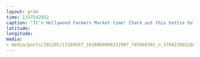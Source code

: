 ```yaml
---
layout: gram
time: 1337542952
caption: "It's Hollywood Farmers Market time! Check out this hottie holding a HUGE Daikon Radish. Yowza!"
latitude: 
longitude: 
media:
- media/posts/201205/11189567_1638969696332907_785668391_n_17842260226000351.jpg
---
```

